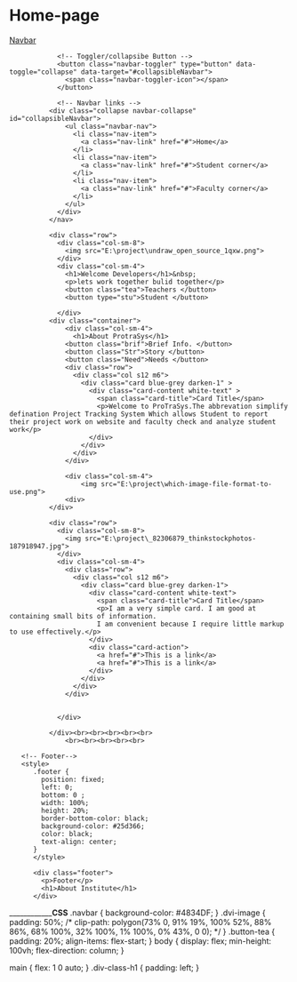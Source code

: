 # Home-page
<!DOCTYPE html>
<html lang="en">
<head>
    <meta charset="UTF-8">
    <meta name="viewport" content="width=device-width, initial-scale=1.0">
    <meta http-equiv="X-UA-Compatible" content="ie=edge">
    <title>Document</title>
    <link rel="stylesheet" href="style1.css">
    <link rel="stylesheet" href="https://maxcdn.bootstrapcdn.com/bootstrap/4.3.1/css/bootstrap.min.css">
    <script src="https://ajax.googleapis.com/ajax/libs/jquery/3.4.1/jquery.min.js"></script>
    <script src="https://cdnjs.cloudflare.com/ajax/libs/popper.js/1.14.7/umd/popper.min.js"></script>
    <script src="https://maxcdn.bootstrapcdn.com/bootstrap/4.3.1/js/bootstrap.min.js"></script>
</head>

<body>
        <nav class="navbar navbar-expand-md navbar-dark shadow ">
                <!-- Brand -->
                <a class="navbar-brand" href="#">Navbar</a>
              
                <!-- Toggler/collapsibe Button -->
                <button class="navbar-toggler" type="button" data-toggle="collapse" data-target="#collapsibleNavbar">
                  <span class="navbar-toggler-icon"></span>
                </button>
              
                <!-- Navbar links -->
              <div class="collapse navbar-collapse" id="collapsibleNavbar">
                  <ul class="navbar-nav">
                    <li class="nav-item">
                      <a class="nav-link" href="#">Home</a>
                    </li>
                    <li class="nav-item">
                      <a class="nav-link" href="#">Student corner</a>
                    </li>
                    <li class="nav-item">
                      <a class="nav-link" href="#">Faculty corner</a>
                    </li> 
                  </ul>
                </div> 
              </nav>

              <div class="row">
                <div class="col-sm-8">
                  <img src="E:\project\undraw_open_source_1qxw.png">
                </div>
                <div class="col-sm-4">
                  <h1>Welcome Developers</h1>&nbsp;
                  <p>lets work together bulid together</p>
                  <button class="tea">Teachers </button>
                  <button type="stu">Student </button>
                  
                </div>
              <div class="container">
                  <div class="col-sm-4">
                    <h1>About ProtraSys</h1>
                  <button class="brif">Brief Info. </button>
                  <button class="Str">Story </button>
                  <button class="Need">Needs </button>
                  <div class="row">
                    <div class="col s12 m6">
                      <div class="card blue-grey darken-1" >
                        <div class="card-content white-text" >
                          <span class="card-title">Card Title</span>
                          <p>Welcome to ProTraSys.The abbrevation simplify defination Project Tracking System Which allows Student to report their project work on website and faculty check and analyze student work</p>
                        </div>
                      </div>
                    </div>
                  </div>

                  <div class="col-sm-4">
                      <img src="E:\project\which-image-file-format-to-use.png">
                  <div>
              </div>

              <div class="row">
                <div class="col-sm-8">
                  <img src="E:\project\_82306879_thinkstockphotos-187918947.jpg">
                </div>
                <div class="col-sm-4">
                  <div class="row">
                    <div class="col s12 m6">
                      <div class="card blue-grey darken-1">
                        <div class="card-content white-text">
                          <span class="card-title">Card Title</span>
                          <p>I am a very simple card. I am good at containing small bits of information.
                          I am convenient because I require little markup to use effectively.</p>
                        </div>
                        <div class="card-action">
                          <a href="#">This is a link</a>
                          <a href="#">This is a link</a>
                        </div>
                      </div>
                    </div>
                  </div>
                            
                  
                </div>
              
              </div><br><br><br><br><br>
                  <br><br><br><br><br>
              
       <!-- Footer-->
       <style>
          .footer {
            position: fixed;
            left: 0;
            bottom: 0 ;
            width: 100%;
            height: 20%;
            border-bottom-color: black;
            background-color: #25d366;
            color: black;
            text-align: center;
          }
          </style>
          
          <div class="footer">
            <p>Footer</p>
            <h1>About Institute</h1>
          </div>
</body>

</html>




__________________________________________________________CSS______________________________________________
.navbar
{
  background-color: #4834DF;
}
.dvi-image
{
    padding: 50%;
   /* clip-path: polygon(73% 0, 91% 19%, 100% 52%, 88% 86%, 68% 100%, 32% 100%, 1% 100%, 0% 43%, 0 0); */
}
.button-tea
{
    padding: 20%;
    align-items: flex-start;
}
body {
  display: flex;
  min-height: 100vh;
  flex-direction: column;
}

main {
  flex: 1 0 auto;
}
.div-class-h1
{
  padding: left;
}

    
